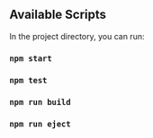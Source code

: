 ## Available Scripts

In the project directory, you can run:

### `npm start`
### `npm test`
### `npm run build`
### `npm run eject`
